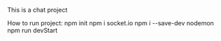 This is a chat project

How to run project:
npm init
npm i socket.io
npm i --save-dev nodemon
npm run devStart